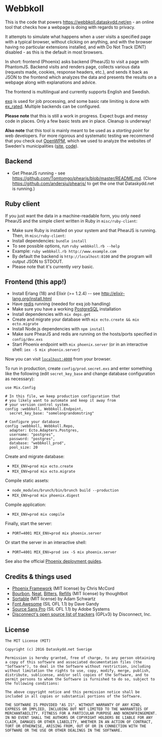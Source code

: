# Webbkoll

This is the code that powers https://webbkoll.dataskydd.net/en - an
online tool that checks how a webpage is doing with regards to privacy.

It attempts to simulate what happens when a user visits a specified page 
with a typical browser, without clicking on anything, and with the
browser having no particular extensions installed, and with Do Not Track
(DNT) disabled - as this is the default in most browsers.

In short: frontend (Phoenix) asks backend (PhearJS) to visit a page with
PhantomJS. Backend visits and renders page, collects various data
(requests made, cookies, response headers, etc.), and sends it back as
JSON to the frontend which analyzes the data and presents the results
on a webpage along with explanations and advice.

The frontend is multilingual and currently supports English and Swedish.

[exq](https://github.com/akira/exq) is used for job processing, and
some basic rate limiting is done with [ex_rated](https://github.com/grempe/ex_rated).
Multiple backends can be configured.

**Please note** that this is still a work in progress. Expect bugs and
messy code in places. Only a few basic tests are in place.
Cleanup is underway!

**Also note** that this tool is mainly meant to be used as a _starting point_
for web developers. For more rigorous and systematic testing we
recommend that you check out [OpenWPM](https://github.com/citp/OpenWPM), which we used to analyze the
websites of Sweden's municipalities ([site](https://dataskydd.net/kommuner/), [code](https://github.com/andersju/municipality-privacy)).

## Backend
  * Get PhearJS running - see https://github.com/Tomtomgo/phearjs/blob/master/README.md. (Clone https://github.com/andersju/phearjs/ to get the one that Dataskydd.net is running.)

## Ruby client
If you just want the data in a machine-readable form, you only need
PhearJS and the simple client written in Ruby in `misc/ruby-client`:

  * Make sure Ruby is installed on your system and that PhearJS is running. Then, in `misc/ruby-client`:
  * Install dependencies: `bundle install`
  * To see possible options, run `ruby webbkoll.rb --help`
  * Example: `ruby webbkoll.rb http://www.example.com`
  * By default the backend is `http://localhost:8100` and the program will output JSON to STDOUT.
  * Please note that it's currently _very_ basic.

## Frontend (this app!)
  * Install Erlang (18) and Elixir (>= 1.2.4) -- see http://elixir-lang.org/install.html
  * Have [redis](http://redis.io/) running (needed for exq job handling)
  * Make sure you have a working [PostgreSQL](http://www.postgresql.org/) installation
  * Install dependencies with `mix deps.get`
  * Create and migrate your database with `mix ecto.create && mix ecto.migrate`
  * Install Node.js dependencies with `npm install`
  * Make sure PhearJS and redis are running on the hosts/ports specified in `config/dev.exs`
  * Start Phoenix endpoint with `mix phoenix.server` (or in an interactive shell: `iex -S mix phoenix.server`)

Now you can visit [`localhost:4000`](http://localhost:4000) from your browser.

To run in production, create `config/prod.secret.exs` and enter something like the following (edit `secret_key_base` and change database configuration as necessary):
```
use Mix.Config

# In this file, we keep production configuration that
# you likely want to automate and keep it away from
# your version control system.
config :webbkoll, Webbkoll.Endpoint,
  secret_key_base: "somelongrandomstring"

# Configure your database
config :webbkoll, Webbkoll.Repo,
  adapter: Ecto.Adapters.Postgres,
  username: "postgres",
  password: "postgres",
  database: "webbkoll_prod",
  pool_size: 20
```

Create and migrate database:

  * `MIX_ENV=prod mix ecto.create`
  * `MIX_ENV=prod mix ecto.migrate`

Compile static assets:

  * `node_modules/brunch/bin/brunch build --production`
  * `MIX_ENV=prod mix phoenix.digest`

Compile application:

  * `MIX_ENV=prod mix compile`

Finally, start the server:

  * `PORT=4001 MIX_ENV=prod mix phoenix.server`

Or start the server in an interactive shell:

  * `PORT=4001 MIX_ENV=prod iex -S mix phoenix.server`

See also the official [Phoenix deployment guides](http://www.phoenixframework.org/docs/deployment).

## Credits & things used
  * [Phoenix Framework](http://www.phoenixframework.org/) (MIT license) by Chris McCord
  * [Bourbon](https://github.com/thoughtbot/bourbon), [Neat](https://github.com/thoughtbot/neat), [Bitters](https://github.com/thoughtbot/bitters), [Refills](https://github.com/thoughtbot/refills) (MIT license) by thoughtbot
  * [Sortable](https://github.com/HubSpot/sortable) (MIT license) by Adam Schwartz
  * [Font Awesome](https://fortawesome.github.io/Font-Awesome/) (SIL OFL 1.1) by Dave Gandy
  * [Source Sans Pro](https://github.com/adobe-fonts/source-sans-pro) (SIL OFL 1.1) by Adobe Systems
  * [Disconnect's open source list of trackers](https://github.com/disconnectme/disconnect-tracking-protection) (GPLv3) by Disconnect, Inc.

## License
    The MIT License (MIT)

    Copyright (c) 2016 Dataskydd.net Sverige

    Permission is hereby granted, free of charge, to any person obtaining a copy of this software and associated documentation files (the "Software"), to deal in the Software without restriction, including without limitation the rights to use, copy, modify, merge, publish, distribute, sublicense, and/or sell copies of the Software, and to permit persons to whom the Software is furnished to do so, subject to the following conditions:

    The above copyright notice and this permission notice shall be included in all copies or substantial portions of the Software.

    THE SOFTWARE IS PROVIDED "AS IS", WITHOUT WARRANTY OF ANY KIND, EXPRESS OR IMPLIED, INCLUDING BUT NOT LIMITED TO THE WARRANTIES OF MERCHANTABILITY, FITNESS FOR A PARTICULAR PURPOSE AND NONINFRINGEMENT. IN NO EVENT SHALL THE AUTHORS OR COPYRIGHT HOLDERS BE LIABLE FOR ANY CLAIM, DAMAGES OR OTHER LIABILITY, WHETHER IN AN ACTION OF CONTRACT, TORT OR OTHERWISE, ARISING FROM, OUT OF OR IN CONNECTION WITH THE SOFTWARE OR THE USE OR OTHER DEALINGS IN THE SOFTWARE.
